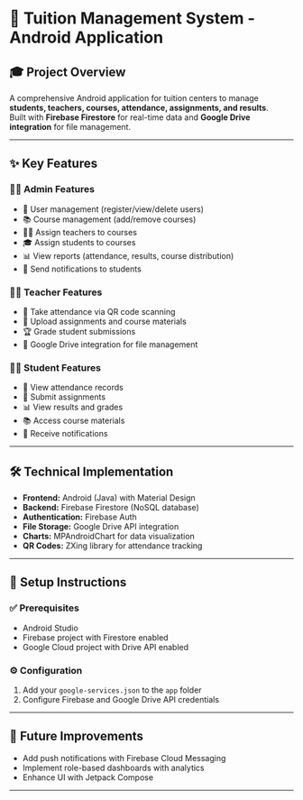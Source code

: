# 📱 Tuition Management System - Android Application

## 🎓 Project Overview
A comprehensive Android application for tuition centers to manage **students, teachers, courses, attendance, assignments, and results**.  
Built with **Firebase Firestore** for real-time data and **Google Drive integration** for file management.

---

## ✨ Key Features

### 👨‍💼 Admin Features
- 📝 User management (register/view/delete users)  
- 📚 Course management (add/remove courses)  
- 👨‍🏫 Assign teachers to courses  
- 🎓 Assign students to courses  
- 📊 View reports (attendance, results, course distribution)  
- 🔔 Send notifications to students  

### 👩‍🏫 Teacher Features
- 📅 Take attendance via QR code scanning  
- 📝 Upload assignments and course materials  
- 🏆 Grade student submissions  
- 📂 Google Drive integration for file management  

### 🧑‍🎓 Student Features
- 📱 View attendance records  
- 📝 Submit assignments  
- 📊 View results and grades  
- 📚 Access course materials  
- 🔔 Receive notifications  

---

## 🛠 Technical Implementation
- **Frontend:** Android (Java) with Material Design  
- **Backend:** Firebase Firestore (NoSQL database)  
- **Authentication:** Firebase Auth  
- **File Storage:** Google Drive API integration  
- **Charts:** MPAndroidChart for data visualization  
- **QR Codes:** ZXing library for attendance tracking  

---

## 🔧 Setup Instructions

### ✅ Prerequisites
- Android Studio  
- Firebase project with Firestore enabled  
- Google Cloud project with Drive API enabled  

### ⚙️ Configuration
1. Add your `google-services.json` to the `app` folder  
2. Configure Firebase and Google Drive API credentials  

---

## 🚀 Future Improvements
- Add push notifications with Firebase Cloud Messaging  
- Implement role-based dashboards with analytics  
- Enhance UI with Jetpack Compose  

---
